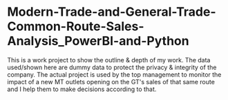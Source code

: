 # Modern-Trade-and-General-Trade-Common-Route-Sales-Analysis_PowerBI-and-Python
This is a work project to show the outline &amp; depth of my work. The data used/shown here are dummy data to protect the privacy &amp; integrity of the company. The actual project is used by the top management to monitor the impact of a new MT outlets opening on the GT's sales of that same route and I help them to make decisions according to that.
